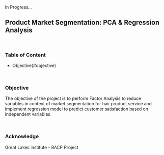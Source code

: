In Progress...

## Product Market Segmentation:  PCA & Regression Analysis

<br>

### Table of Content

- Objective(#objective)

<br>

### Objective

The objective of the project is to perform Factor Analysis to reduce variables in context of market segmentation for hair product service and implement regression model to predict customer satisfaction based on independent variables.





<br>

### Acknowledge

Great Lakes Institute - BACP Project
